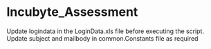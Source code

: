 # Incubyte_Assessment
Update logindata in the LoginData.xls file before executing the script. 
Update subject and mailbody in common.Constants file as required
